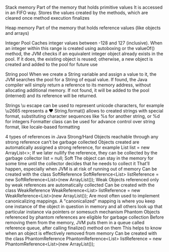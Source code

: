 Stack memory
  Part of the memory that holds primitive values
  It is accessed in an FIFO way. 
  Stores the values created by the methods, which are cleared once method execution finalizes

Heap memory
  Part of the memory that holds reference values (like objects and arrays)

Integer Pool
  Caches integer values between -128 and 127 (inclusive). 
  When an integer within this range is created using autoboxing or the valueOf() method, 
  the JVM checks if an equivalent integer object already exists in the pool. 
  If it does, the existing object is reused; otherwise, a new object is created and added to the pool for future use

String pool
  When we create a String variable and assign a value to it, the JVM searches the pool for a String of equal value.
  If found, the Java compiler will simply return a reference to its memory address, without allocating additional memory.
  If not found, it will be added to the pool (interned) and its reference will be returned.

Strings
  \u escape can be used to represent unicode characters, for example \u2665 represents a ♥
  String.format() allows to created strings with special format, substituting character sequences like %s for another string, or %d for integers
  Formatter class can be used for advance control over string format, like locale-based formatting

4 types of references in Java
  Strong/Hard
    Objects reachable through any strong reference can’t be garbage collected
    Objects created are automatically assigned a strong reference, for example
      List<String> list = new ArrayList<>;
    If we later nullify the reference, they can be collected by the garbage collector
      list = null;
  Soft 
    The object can stay in the memory for some time until the collector decides that he needs to collect it
      That’ll happen, especially when JVM is at risk of running out of memory
    Can be created with the class SoftReference
      SoftReference<List<String>> listReference = new SoftReference<List<String>>(new ArrayList<String>());
  Weak
    Objects referenced only by weak references are automatically collected
    Can be created with the class WeakReference
      WeakReference<List<String>> listReference = new WeakReference<List<String>>(new ArrayList<String>());
    Are most often used to implement canonicalizing mappings.
      A "canonicalized" mapping is where you keep one instance of the object in question in memory and all others look up that particular instance via pointers or somesuch mechanism
  Phantom 
    Objects referenced by phantom references are eligible for garbage collection
    Before removing them from the memory, JVM puts them in a queue called reference queue, 
      after calling finalize() method on them
      This helps to know when an object is effectively removed from memory
    Can be created with the class PhantomReference
      PhantomReference<List<String>> listReference = new PhantomReference<List<String>>(new ArrayList<String>());